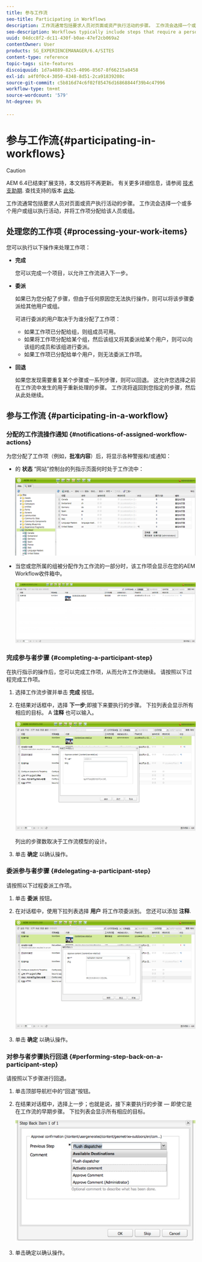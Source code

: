 ```yaml
---
title: 参与工作流
seo-title: Participating in Workflows
description: 工作流通常包括要求人员对页面或资产执行活动的步骤。 工作流会选择一个或多个用户或组以执行活动，并将工作项分配给该人员或组。
seo-description: Workflows typically include steps that require a person to perform an activity on a page or asset. The workflow selects a user or group to perform the activity and assigns a work item to that person or group.
uuid: 04dcc8f2-dc11-430f-b0ae-47ef2cb069a2
contentOwner: User
products: SG_EXPERIENCEMANAGER/6.4/SITES
content-type: reference
topic-tags: site-features
discoiquuid: 1d7a4889-82c5-4096-8567-8f66215a8458
exl-id: a4f0f0c4-3050-4348-8d51-2ca91839208c
source-git-commit: c5b816d74c6f02f85476d16868844f39b4c47996
workflow-type: tm+mt
source-wordcount: '579'
ht-degree: 9%

---
```


# 参与工作流{#participating-in-workflows}

>[!CAUTION]
>
>AEM 6.4已结束扩展支持，本文档将不再更新。 有关更多详细信息，请参阅 [技术支助期](https://helpx.adobe.com/cn/support/programs/eol-matrix.html). 查找支持的版本 [此处](https://experienceleague.adobe.com/docs/).

工作流通常包括要求人员对页面或资产执行活动的步骤。 工作流会选择一个或多个用户或组以执行活动，并将工作项分配给该人员或组。

## 处理您的工作项 {#processing-your-work-items}

您可以执行以下操作来处理工作项：

* **完成**

   您可以完成一个项目，以允许工作流进入下一步。

* **委派**

   如果已为您分配了步骤，但由于任何原因您无法执行操作，则可以将该步骤委派给其他用户或组。

   可进行委派的用户取决于为谁分配了工作项：

   * 如果工作项已分配给组，则组成员可用。
   * 如果将工作项分配给某个组，然后该组又将其委派给某个用户，则可以向该组的成员和该组进行委派。
   * 如果工作项已分配给单个用户，则无法委派工作项。

* **回退**

   如果您发现需要重复某个步骤或一系列步骤，则可以回退。 这允许您选择之前在工作流中发生的用于重新处理的步骤。 工作流将返回到您指定的步骤，然后从此处继续。

## 参与工作流 {#participating-in-a-workflow}

### 分配的工作流操作通知 {#notifications-of-assigned-workflow-actions}

为您分配了工作项（例如，**批准内容**）后，将显示各种警报和/或通知：

* 的 **状态** “网站”控制台的列指示页面何时处于工作流中：

   ![workflowstatus-1](assets/workflowstatus-1.png)

* 当您或您所属的组被分配作为工作流的一部分时，该工作项会显示在您的AEM Workflow收件箱中。

   ![workflowinbox](assets/workflowinbox.png)

### 完成参与者步骤 {#completing-a-participant-step}

在执行指示的操作后，您可以完成工作项，从而允许工作流继续。 请按照以下过程完成工作项。

1. 选择工作流步骤并单击 **完成** 按钮。
1. 在结果对话框中，选择 **下一步**;即接下来要执行的步骤。 下拉列表会显示所有相应的目标。 A **注释** 也可以输入。

   ![工作流完成](assets/workflowcomplete.png)

   列出的步骤数取决于工作流模型的设计。

1. 单击 **确定** 以确认操作。

### 委派参与者步骤 {#delegating-a-participant-step}

请按照以下过程委派工作项。

1. 单击 **委派** 按钮。
1. 在对话框中，使用下拉列表选择 **用户** 将工作项委派到。 您还可以添加 **注释**.

   ![workflowdelegate](assets/workflowdelegate.png)

1. 单击 **确定** 以确认操作。

### 对参与者步骤执行回退 {#performing-step-back-on-a-participant-step}

请按照以下步骤进行回退。

1. 单击顶部导航栏中的“回退”按钮。
1. 在结果对话框中，选择上一步；也就是说，接下来要执行的步骤 — 即使它是在工作流的早期步骤。 下拉列表会显示所有相应的目标。

   ![screen_shot_2018-08-10at155325](assets/screen_shot_2018-08-10at155325.jpg)

1. 单击确定以确认操作。
